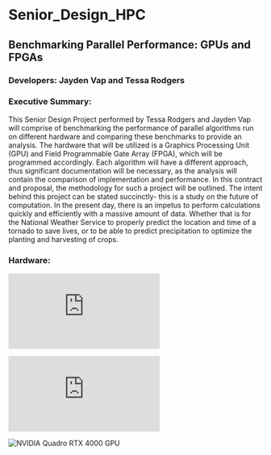 ﻿# Senior_Design_HPC
## Benchmarking Parallel Performance: GPUs and FPGAs
### Developers: Jayden Vap and Tessa Rodgers
### Executive Summary:
This Senior Design Project performed by Tessa Rodgers and Jayden Vap will comprise of benchmarking the performance of parallel algorithms run on different hardware and comparing these benchmarks to provide an analysis. The hardware that will be utilized is a Graphics Processing Unit (GPU) and Field Programmable Gate Array (FPGA), which will be programmed accordingly. Each algorithm will have a different approach, thus significant documentation will be necessary, as the analysis will contain the comparison of implementation and performance. In this contract and proposal, the methodology for such a project will be outlined. The intent behind this project can be stated succinctly- this is a study on the future of computation. In the present day, there is an impetus to perform calculations quickly and efficiently with a massive amount of data. Whether that is for the National Weather Service to properly predict the location and time of a tornado to save lives, or to be able to predict precipitation to optimize the planting and harvesting of crops. 
### Hardware:
![Xilinx Alveo U50 FPGA Accelerator Card Documentation](https://www.xilinx.com/products/boards-and-kits/alveo/u50.html)

![Xilinx Alveo U55C FPGA Accelerator Card Documentation](https://www.xilinx.com/products/boards-and-kits/alveo/u55c.html)

![NVIDIA Quadro RTX 4000 GPU](https://www.google.com/url?sa=t&rct=j&q=&esrc=s&source=web&cd=&ved=2ahUKEwihgYu4z_T8AhXCBTQIHe2ND7AQFnoECBcQAQ&url=https%3A%2F%2Fwww.nvidia.com%2Fcontent%2Fdam%2Fen-zz%2FSolutions%2Fdesign-visualization%2Fquadro-product-literature%2Fquadro-rtx-4000-datasheet.pdf&usg=AOvVaw3N5pUJYT0coiZU2KShQ3Hf)
